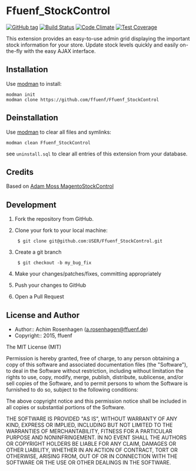 Ffuenf_StockControl
===================
[![GitHub tag](https://img.shields.io/github/tag/ffuenf/Ffuenf_StockControl.svg)][tag]
[![Build Status](https://img.shields.io/travis/ffuenf/Ffuenf_StockControl.svg)][travis]
[![Code Climate](https://codeclimate.com/github/ffuenf/Ffuenf_StockControl/badges/gpa.svg)][codeclimate_gpa]
[![Test Coverage](https://codeclimate.com/github/ffuenf/Ffuenf_StockControl/badges/coverage.svg)][codeclimate_coverage]

[tag]: https://github.com/ffuenf/Ffuenf_StockControl
[travis]: https://travis-ci.org/ffuenf/Ffuenf_StockControl
[codeclimate_gpa]: https://codeclimate.com/github/ffuenf/Ffuenf_StockControl
[codeclimate_coverage]: https://codeclimate.com/github/ffuenf/Ffuenf_StockControl

This extension provides an easy-to-use admin grid displaying the important stock information for your store.
Update stock levels quickly and easily on-the-fly with the easy AJAX interface.

Installation
------------

Use [modman](https://github.com/colinmollenhour/modman) to install:
```
modman init
modman clone https://github.com/ffuenf/Ffuenf_StockControl
```

Deinstallation
--------------

Use [modman](https://github.com/colinmollenhour/modman) to clear all files and symlinks:
```
modman clean Ffuenf_StockControl
```
see `uninstall.sql` to clear all entries of this extension from your database.

Credits
-------
Based on [Adam Moss MagentoStockControl](https://github.com/adampmoss/MagentoStockControl)

Development
-----------
1. Fork the repository from GitHub.
2. Clone your fork to your local machine:

        $ git clone git@github.com:USER/Ffuenf_StockControl.git

3. Create a git branch

        $ git checkout -b my_bug_fix

4. Make your changes/patches/fixes, committing appropriately
5. Push your changes to GitHub
6. Open a Pull Request

License and Author
------------------

- Author:: Achim Rosenhagen (<a.rosenhagen@ffuenf.de>)
- Copyright:: 2015, ffuenf

The MIT License (MIT)

Permission is hereby granted, free of charge, to any person obtaining a copy
of this software and associated documentation files (the "Software"), to deal
in the Software without restriction, including without limitation the rights
to use, copy, modify, merge, publish, distribute, sublicense, and/or sell
copies of the Software, and to permit persons to whom the Software is
furnished to do so, subject to the following conditions:

The above copyright notice and this permission notice shall be included in all
copies or substantial portions of the Software.

THE SOFTWARE IS PROVIDED "AS IS", WITHOUT WARRANTY OF ANY KIND, EXPRESS OR
IMPLIED, INCLUDING BUT NOT LIMITED TO THE WARRANTIES OF MERCHANTABILITY,
FITNESS FOR A PARTICULAR PURPOSE AND NONINFRINGEMENT. IN NO EVENT SHALL THE
AUTHORS OR COPYRIGHT HOLDERS BE LIABLE FOR ANY CLAIM, DAMAGES OR OTHER
LIABILITY, WHETHER IN AN ACTION OF CONTRACT, TORT OR OTHERWISE, ARISING FROM,
OUT OF OR IN CONNECTION WITH THE SOFTWARE OR THE USE OR OTHER DEALINGS IN THE
SOFTWARE.